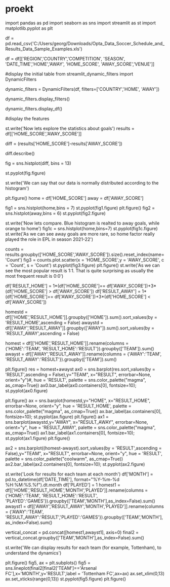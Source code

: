 # proekt

import pandas as pd
import seaborn as sns
import streamlit as st
import matplotlib.pyplot as plt

df = pd.read_csv('C:/Users/georg/Downloads/Opta_Data_Soccer_Schedule_and_Results_Data_Sample_Examples.xls')

df = df[['REGION','COUNTRY','COMPETITION', 'SEASON', 'DATE_TIME','HOME','AWAY', 'HOME_SCORE', 'AWAY_SCORE','VENUE']]

#display the initial table
from streamlit_dynamic_filters import DynamicFilters


dynamic_filters = DynamicFilters(df, filters=['COUNTRY','HOME', 'AWAY'])

dynamic_filters.display_filters()

dynamic_filters.display_df()



#display the features

st.write('Now lets explore the statistics about goals')
results = df[['HOME_SCORE','AWAY_SCORE']]


diff = (results['HOME_SCORE']-results['AWAY_SCORE'])

diff.describe()

fig = sns.histplot(diff, bins = 13)

st.pyplot(fig.figure)
   
st.write('We can say that our data is normally distributed according to the histogram')


plt.figure()
home = df['HOME_SCORE']
away = df['AWAY_SCORE']

fig1 = sns.histplot(home,bins = 7)
st.pyplot(fig1.figure)
plt.figure()
fig2 = sns.histplot(away,bins = 6)
st.pyplot(fig2.figure)

st.write('Now lets compare. Blue histogram is realted to away goals, while orange to home')
fig1c = sns.histplot(home,bins=7)
st.pyplot(fig1c.figure)
st.write('As we can see away goals are more rare, so home factor really played the role in EPL in season 2021-22')

counts = results.groupby(['HOME_SCORE','AWAY_SCORE']).size().reset_index(name='Count')
fig3 = counts.plot.scatter(x = 'HOME_SCORE',y = 'AWAY_SCORE', c = 'Count', s = 'Count')
st.pyplot(fig3.figure)
plt.figure()
st.write('As we can see the most popular result is 1:1. That is quite surprising as usually the most frequent result is 0:0')


df['RESULT_HOME'] = 1*(df['HOME_SCORE']== df['AWAY_SCORE'])+3*(df['HOME_SCORE'] > df['AWAY_SCORE'])
df['RESULT_AWAY'] = 1*(df['HOME_SCORE']== df['AWAY_SCORE'])+3*(df['HOME_SCORE'] < df['AWAY_SCORE'])


homestd = df[['HOME','RESULT_HOME']].groupby(['HOME']).sum().sort_values(by = 'RESULT_HOME',ascending = False)
awaystd = df[['AWAY','RESULT_AWAY']].groupby(['AWAY']).sum().sort_values(by = 'RESULT_AWAY',ascending = False)


homest = df[['HOME','RESULT_HOME']].rename(columns = {'HOME':'TEAM', 'RESULT_HOME':'RESULT'}).groupby(['TEAM']).sum()
awayst = df[['AWAY','RESULT_AWAY']].rename(columns = {'AWAY':'TEAM', 'RESULT_AWAY':'RESULT'}).groupby(['TEAM']).sum()

plt.figure()
res = homest+awayst
ax0 = sns.barplot(res.sort_values(by = 'RESULT',ascending = False),y="TEAM", x="RESULT", errorbar=None, orient="y")#, hue = 'RESULT', palette = sns.color_palette("magma", as_cmap=True))
ax0.bar_label(ax0.containers[0], fontsize=10);
st.pyplot(ax0.figure)

plt.figure()
ax = sns.barplot(homestd,y="HOME", x="RESULT_HOME", errorbar=None, orient="y", hue = 'RESULT_HOME', palette = sns.color_palette("magma", as_cmap=True))
ax.bar_label(ax.containers[0], fontsize=10);
st.pyplot(ax.figure)
plt.figure()
ax1 = sns.barplot(awaystd,y="AWAY", x="RESULT_AWAY", errorbar=None, orient="y", hue = 'RESULT_AWAY', palette = sns.color_palette("magma", as_cmap=True))
ax1.bar_label(ax1.containers[0], fontsize=10);
st.pyplot(ax1.figure)
plt.figure()

ax2 = sns.barplot((homest-awayst).sort_values(by = 'RESULT',ascending = False),y="TEAM", x="RESULT", errorbar=None, orient="y", hue = 'RESULT', palette = sns.color_palette("coolwarm", as_cmap=True))
ax2.bar_label(ax2.containers[0], fontsize=10);
st.pyplot(ax2.figure)



st.write('Look for results for each team at each month')
df['MONTH'] = pd.to_datetime(df['DATE_TIME'], format="%Y-%m-%d %H:%M:%S.%f").dt.month
df['PLAYED'] = 1
homest1 = df[['HOME','RESULT_HOME','MONTH','PLAYED']].rename(columns = {'HOME':'TEAM', 'RESULT_HOME':'RESULT', 'PLAYED':'GAMES'}).groupby(['TEAM','MONTH'],as_index=False).sum()
awayst1 = df[['AWAY','RESULT_AWAY','MONTH','PLAYED']].rename(columns = {'AWAY':'TEAM', 'RESULT_AWAY':'RESULT','PLAYED':'GAMES'}).groupby(['TEAM','MONTH'],as_index=False).sum()


vertical_concat = pd.concat([homest1,awayst1], axis=0)
final2 = vertical_concat.groupby(['TEAM','MONTH'],as_index=False).sum()



st.write('We can display results for each team (for example, Tottenham), to understand the dynamics')

plt.figure()
fig5, ax = plt.subplots()
fig5 = sns.lineplot(final2[final2['TEAM']=='Arsenal FC'],x='MONTH',y='RESULT',label = 'Tottenham FC',ax=ax)
ax.set_xlim(0,13)
ax.set_xticks(range(0,13))
st.pyplot(fig5.figure)
plt.figure()

